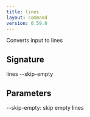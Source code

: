 ```yaml
---
title: lines
layout: command
version: 0.59.0
---
```


Converts input to lines

## Signature

lines --skip-empty

## Parameters

  --skip-empty: skip empty lines

